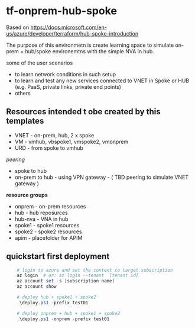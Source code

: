 # tf-onprem-hub-spoke

Based on https://docs.microsoft.com/en-us/azure/developer/terraform/hub-spoke-introduction

The purpose of this environmetn is create learning space to simulate on-prem + hub/spoke environemtns with the simple NVA in hub.

some of the user scenarios

- to learn network conditions in such setup
- to learn and test any new services connected to VNET in Spoke or HUB (e.g. PaaS, private links, private end points)
- others

## Resources intended t obe created by this templates

- VNET - on-prem, hub, 2 x spoke
- VM - vmhub, vbspoke1, vmspoke2, vmonprem
- URD - from spoke to vmhub

_peering_

- spoke to hub
- on-prem to hub - using VPN gateway - ( TBD peering to simulate VNET gateway )

**resource groups**

- onprem    - on-prem resources
- hub       - hub reposurces
- hub-nva   - VNA in hub
- spoke1    - spoke1 resources
- spoke2    - spoke2 resources
- apim      - placefolder for APIM

## quickstart first deployment

```powershell
    # login to azure and set the context to target subscription
    az login  # or: az login --tenant  [tenant id]
    az account set -s [subscription name]
    az account show

    # deploy hub + spoke1 + spoke2 
    .\deploy.ps1 -prefix test01

    # deploy onprem + hub + spoke1 + spoke2 
    .\deploy.ps1 -onprem -prefix test01 

```
